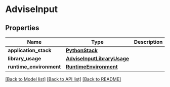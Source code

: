 # AdviseInput

## Properties
Name | Type | Description | Notes
------------ | ------------- | ------------- | -------------
**application_stack** | [**PythonStack**](PythonStack.md) |  | 
**library_usage** | [**AdviseInputLibraryUsage**](AdviseInputLibraryUsage.md) |  | [optional] 
**runtime_environment** | [**RuntimeEnvironment**](RuntimeEnvironment.md) |  | [optional] 

[[Back to Model list]](../README.md#documentation-for-models) [[Back to API list]](../README.md#documentation-for-api-endpoints) [[Back to README]](../README.md)


